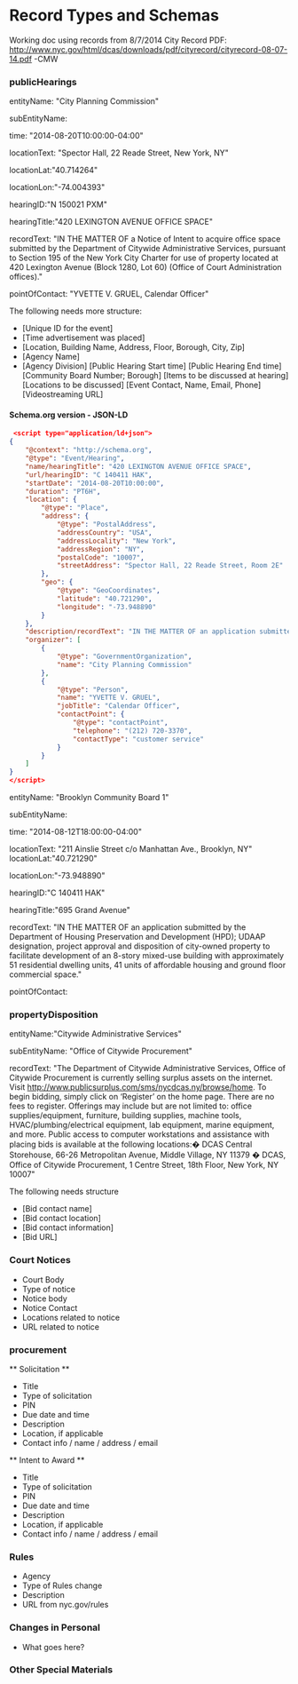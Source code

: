 # Record Types and Schemas #

Working doc using records from 8/7/2014 City Record PDF: http://www.nyc.gov/html/dcas/downloads/pdf/cityrecord/cityrecord-08-07-14.pdf  -CMW


### publicHearings ###

  entityName: "City Planning Commission"
  
  subEntityName: 
  
  time: "2014-08-20T10:00:00-04:00"
  
  locationText: "Spector Hall, 22 Reade Street, New York, NY"
  
  locationLat:"40.714264"
  
  locationLon:"-74.004393"
  
  hearingID:"N 150021 PXM"
  
  hearingTitle:"420 LEXINGTON AVENUE OFFICE SPACE"
  
  recordText: "IN THE MATTER OF a Notice of Intent to acquire office space submitted by the Department of Citywide Administrative Services, pursuant to Section 195 of the New York City Charter for use of property located at 420 Lexington Avenue (Block 1280, Lot 60) (Office of Court Administration offices)."
  
  pointOfContact: "YVETTE V. GRUEL, Calendar Officer"

The following needs more structure:
 * [Unique ID for the event]
 *  [Time advertisement was placed]
 *  [Location, Building Name, Address, Floor, Borough, City, Zip]
 *  [Agency Name]
 *  [Agency Division]
 [Public Hearing Start time]
 [Public Hearing End time]
 [Community Board Number; Borough]
 [Items to be discussed at hearing]
 [Locations to be discussed]
 [Event Contact, Name, Email, Phone]
 [Videostreaming URL]
 

#### Schema.org version - JSON-LD ####
```json
 <script type="application/ld+json">
{
    "@context": "http://schema.org",
    "@type": "Event/Hearing",
    "name/hearingTitle": "420 LEXINGTON AVENUE OFFICE SPACE",
    "url/hearingID": "C 140411 HAK",
    "startDate": "2014-08-20T10:00:00",
    "duration": "PT6H",
    "location": {
        "@type": "Place",
        "address": {
            "@type": "PostalAddress",
            "addressCountry": "USA",
            "addressLocality": "New York",
            "addressRegion": "NY",
            "postalCode": "10007",
            "streetAddress": "Spector Hall, 22 Reade Street, Room 2E"
        },
        "geo": {
            "@type": "GeoCoordinates",
            "latitude": "40.721290",
            "longitude": "-73.948890"
        }
    },
    "description/recordText": "IN THE MATTER OF an application submitted by the Department of Housing Preservation and Development (HPD); UDAAP designation, project approval and disposition of city-owned property to facilitate development of an 8-story mixed-use building with approximately 51 residential dwelling units, 41 units of affordable housing and ground floor commercial space.",
    "organizer": [
        {
            "@type": "GovernmentOrganization",
            "name": "City Planning Commission"
        },
        {
            "@type": "Person",
            "name": "YVETTE V. GRUEL",
            "jobTitle": "Calendar Officer",
            "contactPoint": {
                "@type": "contactPoint",
                "telephone": "(212) 720-3370",
                "contactType": "customer service"
            }
        }
    ]
}
</script> 
```  
  
  entityName: "Brooklyn Community Board 1"
  
  subEntityName: 
  
  time: "2014-08-12T18:00:00-04:00"
  
  locationText: "211 Ainslie Street c/o Manhattan Ave., Brooklyn, NY"
  locationLat:"40.721290"
  
  locationLon:"-73.948890"
  
  hearingID:"C 140411 HAK"
  
  hearingTitle:"695 Grand Avenue"
  
  recordText: "IN THE MATTER OF an application submitted by the Department of Housing Preservation and Development (HPD); UDAAP designation, project approval and disposition of city-owned property to facilitate development of an 8-story mixed-use building with approximately 51 residential dwelling units, 41 units of affordable housing and ground floor commercial space."
  
   pointOfContact:
  
  
  
  


### propertyDisposition ###

  entityName:"Citywide Administrative Services"
  
  subEntityName: "Office of Citywide Procurement"
  
  recordText: "The Department of Citywide Administrative Services, Office of Citywide Procurement is currently selling surplus assets on the internet. Visit http://www.publicsurplus.com/sms/nycdcas.ny/browse/home. To begin bidding, simply click on ‘Register’ on the home page. There are no fees to register. Offerings may include but are not limited to: office supplies/equipment, furniture, building supplies, machine tools, HVAC/plumbing/electrical equipment, lab equipment, marine equipment, and more. Public access to computer workstations and assistance with placing bids is available at the following locations:� DCAS Central Storehouse, 66-26 Metropolitan Avenue, Middle Village, NY 11379 � DCAS, Office of Citywide Procurement, 1 Centre Street, 18th Floor, New York, NY 10007"

The following needs structure
* [Bid contact name]
*	[Bid contact location]
* [Bid contact information]
* [Bid URL]
  
### Court Notices ###
* Court Body
* Type of notice
* Notice body
* Notice Contact
* Locations related to notice
* URL related to notice

### procurement ###

** Solicitation **
* Title 
* Type of solicitation
* PIN
* Due date and time
* Description 
* Location, if applicable
* Contact info / name / address / email

** Intent to Award **
* Title
* Type of solicitation
* PIN
* Due date and time
* Description 
* Location, if applicable
* Contact info / name / address / email

### Rules ###
* Agency
* Type of Rules change
* Description
* URL from nyc.gov/rules

### Changes in Personal ###
* What goes here?

### Other Special Materials ###